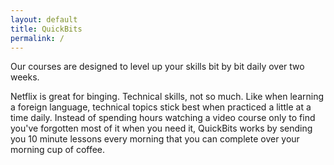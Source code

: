 ```yaml
---
layout: default
title: QuickBits
permalink: /
---
```


<span class="frontpage__grabber">
Our courses are designed to level up your skills bit by bit daily over
two weeks.
</span>

Netflix is great for binging. Technical skills, not so much.
Like when learning a foreign language, technical topics stick
best when practiced a little at a time daily. Instead of spending hours watching
a video course only to find you've forgotten most of it when you need it,
QuickBits works by sending you 10 minute lessons every morning that you can
complete over your morning cup of coffee. 
